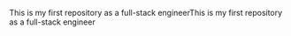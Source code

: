 This is my first repository as a full-stack engineerThis is my first repository as a full-stack engineer

